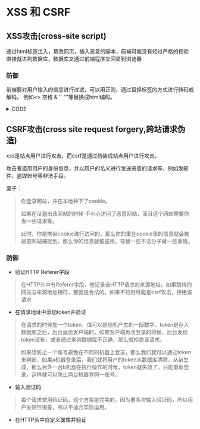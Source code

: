 # XSS 和 CSRF

## XSS攻击(cross-site script)

通过html标签注入，篡改网页，插入恶意的脚本，前端可能没有经过严格的校验直接就进到数据库，数据库又通过前端程序又回显到浏览器

### 防御

前端要对用户输入的信息进行过滤，可以用正则，通过替换标签的方式进行转码或解码。
例如<> 空格 & '' ""等替换成html编码。

<details>
<summary>CODE</summary>

```
function htmlEncode(val) {
    return val.replace(/[&<> "']/g, function (c) {
        return {
            '&': '&amp;',
            '<': '&lt;',
            '>': '&gt;',
            ' ': '&nbsp;',
            '"': '&quot;',
            "'": '&#39;'
        }[c];
    });
}
```

</details>

## CSRF攻击(cross site request forgery,跨站请求伪造)

xss是站点用户进行攻击，而csrf是通过伪装成站点用户进行攻击。

攻击者盗用用户的身份信息，并以用户的名义进行发送恶意的请求等，例如发邮件，盗取账号等非法手段。

栗子：
> 你登录网站，并在本地种下了cookie。
> 
> 如果在没退出该网站的时候 不小心访问了恶意网站，而且这个网站需要你发一些请求等。
> 
> 此时，你是携带cookie进行访问的，那么你的重在cookie里的信息就会被恶意网站捕捉到，那么你的信息就被盗用，导致一些不法分子做一些事情。

### 防御

* 验证HTTP Referer字段
> 在HTTP头中有Referer字段，他记录该HTTP请求的来源地址，如果跳转的网站与来源地址相符，那就是合法的，如果不符则可能是csrf攻击，拒绝该请求

* 在请求地址中添加token并验证
> 在请求的时候加一个token，值可以是随机产生的一段数字，token是存入数据库之后，后台返给客户端的，如果客户端再次登录的时候，后台发现token没有，或者通过查询数据库不正确，那么就拒绝该请求。
>
> 如果想防止一个账号避免在不同的机器上登录，那么我们就可以通过token来判断，如果a机器登录后，我们就将用户的token从数据库清除，从新生成，那么另外一台b机器在执行操作的时候，token就失效了，只能重新登录，这样就可以防止两台机器登同一账号。

* 输入验证码
> 每个请求使用验证码，这个方案是完美的，因为要多次输入验证码，所以用户友好性很差，所以不适合实际运用。

* 在HTTP头中自定义属性并验证